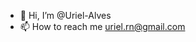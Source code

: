 - 👋 Hi, I’m @Uriel-Alves
- 📫 How to reach me uriel.rn@gmail.com

<!---
Uriel-Alves/Uriel-Alves is a ✨ special ✨ repository because its `README.md` (this file) appears on your GitHub profile.
You can click the Preview link to take a look at your changes.
--->
